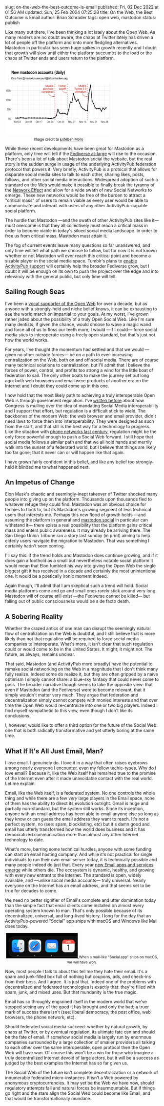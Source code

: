 slug: on-the-web-the-best-outcome-is-email
published: Fri, 02 Dec 2022 at 01:56 AM
updated: Sun, 25 Feb 2024 07:25:28 
title: On the Web, the Best Outcome is Email
author: Brian Schrader
tags: open web, mastodon
status: publish

Like many out there, I've been thinking a lot lately about the Open Web. As many readers are no doubt aware, the chaos at Twitter lately has driven a lot of people off the platform and onto more fledgling alternatives. Mastodon in particular has seen huge spikes in growth recently and I doubt that growth will slow until either the platform succumbs to the load or the chaos at Twitter ends and users return to the platform.

<div class="image-right" style="max-width:350px;">
<a
    href="https://datasci.social/@estebanmoro/109429814361434072">
    <img
        alt="A chart of Mastodon's recent user growth with large spikes around significant Twitter changes"
        src="/images/blog/moro-chart.png"
    />
</a>
<center><small>Image credit to <a href="https://datasci.social/@estebanmoro/109429814361434072">Esteban Moro</a></small></center>
</div>

While these recent developments have been great for Mastodon as a platform, only time will tell if the [Fediverse at-large](https://en.wikipedia.org/wiki/Fediverse) will rise to the occasion. There's been a lot of talk about Mastodon.social the website, but the real story is the sudden surge in usage of the underlying ActivityPub federation protocol that powers it. Very briefly, ActivityPub is a protocol that allows for disparate social media sites to talk to each other, sharing likes, posts, follows, and other social media interactions. Widespread adoption of such a standard on the Web would make it possible to finally break the tyranny of the [Network Effect](https://en.wikipedia.org/wiki/Network_effect) and allow for a wide swath of new Social Networks to emerge. These new networks would be free of the burden to attract a "critical mass" of users to remain viable as every user would be able to communicate and interact with users of any other ActivityPub-capable social platform.

The hurdle that Mastodon &mdash;and the swath of other ActivityPub sites like it&mdash; must overcome is that they all collectively must reach a critical mass in order to become viable in today's siloed social media landscape. In order to free us from critical mass, Mastodon must attain it.

The fog of current events leave many questions so far unanswered, and only time will tell what path we choose to follow, but for now it is not known whether or not Mastodon will ever reach this critical point and become a sizable player in the social media space. Tumblr's plans to [enable ActivityPub support](https://techcrunch.com/2022/11/21/tumblr-to-add-support-for-activitypub-the-social-protocol-powering-mastodon-and-other-apps/) will certainly help the broader Fediverse grow, but I doubt it will be enough on its own to push the project over the edge and into relevancy with the general public, but only time will tell.


## Sailing Rough Seas

I've been a [vocal supporter of the Open Web](/tags#tag-open%20web) for over a decade, but as anyone with a strongly-held and niche belief knows, it can be exhausting to see the world march on impartial to your goals. At my worst, I've grown rather jaded about the possibility of a truly Open Social Web. Like I'm sure many dentists, if given the chance, would choose to wave a magic wand and force all of us to floss our teeth more, I would &mdash;if I could&mdash; force social media sites to interoperate using a freely open standard, but that's just not how the world works.

For years, I've thought the momentum had settled and that we would &mdash;given no other outside forces&mdash; be on a path to ever-increasing centralization on the Web, both on and off social media. There are of course many technical solutions to centralization, but I'll admit that I believe the forces of power, control, and profits too strong a wind for the little boat of federation to sail. The only other boats to make the journey set out long ago: both web browsers and email were products of another era on the Internet and I doubt they could come up in this one.

I now hold that the most likely path to achieving a truly interoperable Open Web is through government regulation. I've [written before](/archive/house-judiciary-committee-recommends-interoperable-social-media/) about how Congress is mulling over the idea of mandating Social Media interoperability and I support that effort, but regulation is a difficult stick to wield. The backbones of the modern Web: the web browser and email provider, didn't need laws to force them into interoperability. They were designed as such from the start, and that still is the best way for a technology to progress. Like the situation with [phone networks last century](https://en.wikipedia.org/wiki/Communications_Act_of_1934), regulation might be the only force powerful enough to push a Social Web forward. I still hope that social media follows a similar path and that we all hold hands and merrily walk into the sunset of a federated world, but I believe that things are likely too far gone; that it never can or will happen like that again.

I have grown fairly confident in this belief, and like any belief too strongly-held it blinded me to what happened next.


## An Impetus of Change

Elon Musk's chaotic and seemingly-inept takeover of Twitter shocked many people into giving up on the platform. Thousands upon thousands fled to whatever refuge they could find. Mastodon was an obvious choice for techies to flock to, but its Mastodon's growing segment of less technical users that interests me. Perhaps this new flood of growth holds &mdash;and assuming the platform in general and [mastodon.social](https://mastodon.social) in particular can withstand it&mdash; there exists a real possibility that the platform gains critical mass and enters public awareness. It may already be arriving there. The San Diego Union Tribune ran a story last sunday (in print) aiming to help elderly users navigate the migration to Mastodon. That was something I certainly hadn't seen coming.

I'll say this: if the trend holds and Mastodon does continue growing, and if it does gain a foothold as a small but nevertheless notable social platform it would mean that Elon fumbled his way into giving the Open Web the single biggest gift it has received in a decade and certainly the most unintentional one. It would be a poetically ironic moment indeed.

Again though, I'll admit that I am skeptical such a trend will hold. Social media platforms come and go and small ones rarely stick around very long. Mastodon will of course still exist &mdash;the Fediverse cannot be killed&mdash; but falling out of public consciousness would be a de facto death.


## A Sobering Reality

Whether the crazed antics of one man can disrupt the seemingly natural flow of centralization on the Web is doubtful, and I still believe that is more likely than not that regulation will be required to force social media companies to interoperate. What's more, it isn't clear that such regulation could or would come to be in the United States. It might; it might not. The future, as always, remains unclear.

That said, Mastodon (and ActivityPub more broadly) have the potential to remake social networking on the Web in a magnitude that I don't think many fully realize. Indeed some do realize it, but they are often gripped by a naïve optimism I simply cannot share: a blue-sky fantasy that could never come to pass. The broader narrative though seems to take the opposite view: that even if Mastodon (and the Fediverse) were to become relevant, that it simply wouldn't matter very much. They argue that federation and decentralization simply cannot compete with monied interests and that over time the Open Web would re-centralize into one or two big players. Indeed I find myself sympathetic to this view, even though I don't like its conclusions.

I, however, would like to offer a third option for the future of the Social Web: one that is both radically transformative and yet utterly boring at the same time.


## What If It's All Just Email, Man?

I love email. I genuinely do. I love it in a way that often raises eyebrows among nearly everyone I encounter, even my fellow techie-types. Why do I love email? Because it, like the Web itself has remained true to the promise of the Internet even after it made unavoidable contact with the real world. Let me explain:

Email, like the Web itself, is a federated system. No one controls the whole thing and while there are a few *very* large players in the Email space, none of them has the ability to direct its evolution outright. Gmail is huge and partially non-standard, but the system still works. Since its inception, anyone with an email address has been able to email anyone else so long as they know or can guess the email address they want to reach. It's not a perfect system, no (see: spam, blocklisting, etc) but it's damn good and email has utterly transformed how the world does business and it has democratized communication more than almost any other Internet technology to date.

What's more, barring some technical hurdles, anyone with some funding can start an email hosting company. And while it's not practical for single individuals to run their own email server today, it is technically possible and many people indeed do just that. Every year [new Email apps and services emerge](https://www.hey.com) while others die. The ecosystem is dynamic, healthy, and growing with every new entrant to the Internet. The standard is open, widely available, and &mdash;unlike social media accounts&mdash; truly universal. Nearly everyone on the Internet has an email address, and that seems set to be true for decades to come.

We need no better signifier of Email's complete and utter domination today than the simple fact that email clients come installed on almost every operating system known to man. That's only possible because of its decentralized, universal, and long-lived history. I long for the day that an ActivityPub-powered "Social" app ships with macOS and Windows like Mail does today.

<div class="image-center"><center>
<a
    href="https://datasci.social/@estebanmoro/109429814361434072">
    <img
        alt="A truly federated macOS dock"
        src="/images/blog/federated-dock.png"
    />
</a>
<small>When a mail-like "Social.app" ships on macOS, we will have won.</small></center>
</div>

Now, most people I talk to about this tell me they hate their email. It's a spam and junk-filled box full of nothing but coupons, ads, and check-ins from their boss. And I agree. It is just that. Indeed one of the problems with decentralized and federated technologies is exactly that: they're filled with spam, junk, and mixed uses. But that mundanity is the true magic.

Email has so throughly engrained itself in the modern world that we've stopped seeing any of the good it has brought and only the bad; a truer mark of success there isn't (see: liberal democracy, the post office, web browsers, the phone network, etc).

Should federated social media succeed: whether by natural growth, by chaos at Twitter, or by eventual regulation, its ultimate fate can and should be the fate of email. If somehow social media is largely run by enormous companies  surrounded by a large collection of smaller providers all talking to each other over the same interoperable, open protocol then the Open Web will have won. Of course this won't be a win for those who imagine a truly decentralized Internet devoid of large actors, but it will be a success as judged by the best examples the Internet has so far given us.

The Social Web of the future isn't complete decentralization or a network of innumerable federated micro-instances. It isn't a Web powered by anonymous cryptocurrencies. It may yet be the Web we have now, should regulatory attempts fail and natural forces be insurmountable. But if things go right and the stars align the Social Web could become like Email, and that would be transformationally mundane.

